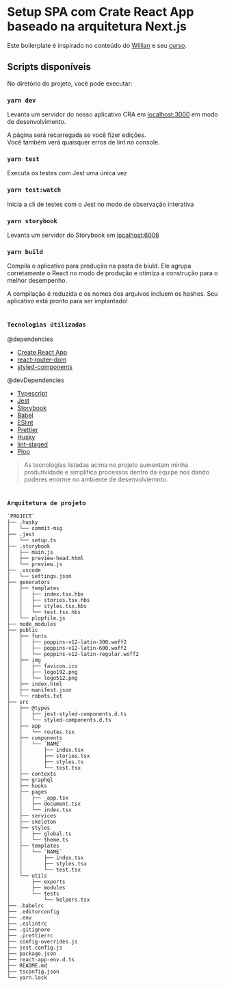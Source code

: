 # Setup SPA com Crate React App baseado na arquitetura Next.js

Este boilerplate é inspirado no conteúdo do [Willian](https://willianjusten.com.br) e seu [curso](https://reactavancado.com.br).

## Scripts disponíveis

No diretório do projeto, você pode executar:

### `yarn dev`

Levanta um servidor do nosso aplicativo CRA em [localhost:3000](http://localhost:3000) em modo de desenvolvimento.

A página será recarregada se você fizer edições. \
Você também verá quaisquer erros de lint no console.

### `yarn test`

Executa os testes com Jest uma única vez

### `yarn test:watch`

Inicia a cli de testes com o Jest no modo de observação interativa

### `yarn storybook`

Levanta um servidor do Storybook em [localhost:6006](http://localhost:6006)

### `yarn build`

Compila o aplicativo para produção na pasta de biuld.
Ele agrupa corretamente o React no modo de produção e otimiza a construção para o melhor desempenho.

A compilação é reduzida e os nomes dos arquivos incluem os hashes.
Seu aplicativo está pronto para ser implantado!

#
### `Tecnologias útilizadas`

  @dependencies
- [Create React App](https://create-react-app.dev)
- [react-router-dom](https://reactrouter.com)
- [styled-components](https://styled-components.com)

@devDependencies
- [Typescript](https://www.typescriptlang.org/)
- [Jest](https://jestjs.io/)
- [Storybook](https://storybook.js.org/)
- [Babel](https://babeljs.io)
- [ESlint](https://eslint.org)
- [Prettier](https://prettier.io)
- [Husky](https://typicode.github.io/husky)
- [lint-staged](https://github.com/okonet/lint-staged)
- [Plop](https://plopjs.com/)

>As tecnologias listadas acima no projeto aumentam minha produtividade e simplifica processos dentro da equipe nos dando poderes enorme no ambiente de desenvolviemnto.

#
### `Arquitetura de projeto`

```
`PROJECT`
├── .husky
│   └── commit-msg
├── .jest
│   └── setup.ts
├── .storybook
│   ├── main.js
│   ├── preview-head.html
│   └── preview.js
├── .vscode
│   └── settings.json
├── generators
│   ├── templates
│   │   ├── index.tsx.hbs
│   │   ├── stories.tsx.hbs
│   │   ├── styles.tsx.hbs
│   │   └── test.tsx.hbs
│   └── plopfile.js
├── node_modules
├── public
│   ├── fonts
│   │   ├── poppins-v12-latin-300.woff2
│   │   ├── poppins-v12-latin-600.woff2
│   │   └── poppins-v12-latin-regular.woff2
│   ├── img
│   │   ├── favicon.ico
│   │   ├── logo192.png
│   │   └── logo512.png
│   ├── index.html
│   ├── manifest.json
│   └── robots.txt
├── src
│   ├── @types
│   │   ├── jest-styled-components.d.ts
│   │   └── styled-components.d.ts
│   ├── app
│   │   └── routes.tsx
│   ├── components
│   │   └── `NAME`
│   │       ├── index.tsx
│   │       ├── stories.tsx
│   │       ├── styles.ts
│   │       └── test.tsx
│   ├── contexts
│   ├── graphql
│   ├── hooks
│   ├── pages
│   │   ├── _app.tsx
│   │   ├── document.tsx
│   │   └── index.tsx
│   ├── services
│   ├── skeleton
│   ├── styles
│   │   ├── global.ts
│   │   └── theme.ts
│   ├── templates
│   │   └── `NAME`
│   │       ├── index.tsx
│   │       ├── styles.tsx
│   │       └── test.tsx
│   └── utils
│       ├── exports
│       ├── modules
│       └── tests
│           └── helpers.tsx
├── .babelrc
├── .editorconfig
├── .env
├── .eslintrc
├── .gitignore
├── .prettierrc
├── config-overrides.js
├── jest.config.js
├── package.json
├── react-app-env.d.ts
├── README.md
├── tsconfig.json
└── yarn.lock
```
